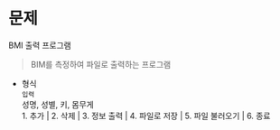 # 문제

BMI 출력 프로그램
> BIM를 측정하여 파일로 출력하는 프로그램


- 형식    
	`입력`   
		 성명, 성별, 키, 몸무게   
		 1. 추가 | 2. 삭제 | 3. 정보 출력 | 4. 파일로 저장 | 5. 파일 불러오기 | 6. 종료   
		 
